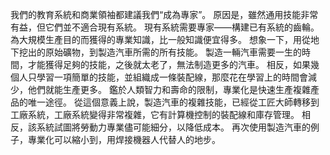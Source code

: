 我們的教育系統和商業領袖都建議我們“成為專家”。 原因是，雖然通用技能非常有益，但它們並不適合現有系統。
現有系統需要專家——構建已有系統的齒輪。
為大規模生產目的而獲得的專業知識，比一般知識便宜得多。
想象一下，用從地下挖出的原始礦物，到製造汽車所需的所有技能。
製造一輛汽車需要一生的時間，才能獲得足夠的技能，之後就太老了，無法制造更多的汽車。
相反，如果幾個人只學習一項簡單的技能，並組織成一條裝配線，那麼花在學習上的時間會減少，他們就能生產更多。
鑑於人類智力和壽命的限制，專業化是快速生產複雜產品的唯一途徑。
從這個意義上說，製造汽車的複雜技能，已經從工匠大師轉移到工廠系統，工廠系統變得非常複雜，它有計算機控制的裝配線和庫存管理。
相反，該系統試圖將勞動力專業儘可能細分，以降低成本。
再次使用製造汽車的例子，專業化可以縮小到，用焊接機器人代替人的地步。